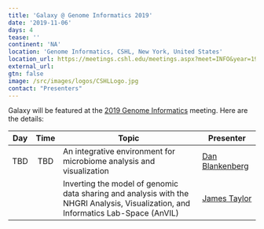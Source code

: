 ```yaml
---
title: 'Galaxy @ Genome Informatics 2019'
date: '2019-11-06'
days: 4
tease: ''
continent: 'NA'
location: 'Genome Informatics, CSHL, New York, United States'
location_url: https://meetings.cshl.edu/meetings.aspx?meet=INFO&year=19
external_url: 
gtn: false
image: /src/images/logos/CSHLLogo.jpg
contact: "Presenters"
---
```


Galaxy will be featured at the [2019 Genome Informatics](https://meetings.cshl.edu/abstracts.aspx?meet=INFO&year=19) meeting.  Here are the details:

| Day | Time | Topic | Presenter |
| ---- | :----: | ---- | ---- |
| TBD | TBD | An integrative environment for microbiome analysis and visualization | [Dan Blankenberg](/src/people/dan/index.md) |
| |  | Inverting the model of genomic data sharing and analysis with the NHGRI Analysis, Visualization, and Informatics Lab-Space (AnVIL) | [James Taylor](/src/people/james-taylor/index.md) |
